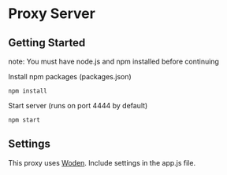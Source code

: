 # Proxy Server


## Getting Started
note: You must have node.js and npm installed before continuing

Install npm packages (packages.json)
```
npm install
```

Start server (runs on port 4444 by default)
```
npm start
```

## Settings
This proxy uses [Woden](https://github.com/honeinc/woden). Include settings in the app.js file.

